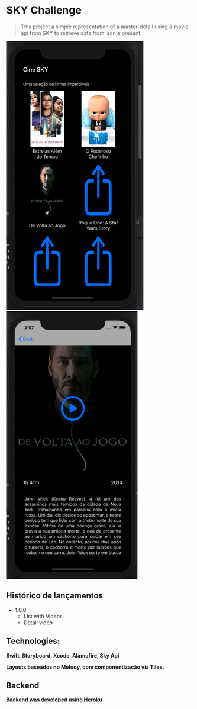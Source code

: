 # SKY Challenge
 >This project a simple representation of a master-detail using a movie-api from SKY to retrieve data from json e present.

![master](/images/master.png)
![detail](/images/detail.png)


## Histórico de lançamentos

  * 1.0.0
    * List with Videos
    * Detail video

## Technologies:
   **Swift, Storyboard, Xcode, Alamofire, Sky Api**
   
   **Layouts baseados no Melody, com componentização via Tiles.**

## Backend
   **[Backend was developed using Heroku](https://sky-exercise.herokuapp.com/api/Movies)**

